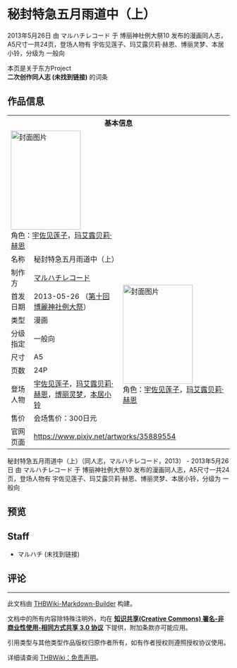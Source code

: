 # 秘封特急五月雨道中（上）

<!-- source html: G:\repos\THBWiki-Markdown-Builder\THBWikiMarkdown\Temp\main\9\98\ns0%3A%E7%A7%98%E5%B0%81%E7%89%B9%E6%80%A5%E4%BA%94%E6%9C%88%E9%9B%A8%E9%81%93%E4%B8%AD%EF%BC%88%E4%B8%8A%EF%BC%89.html -->

2013年5月26日 由 マルハチレコード 于 博丽神社例大祭10 发布的漫画同人志，A5尺寸一共24页，登场人物有 宇佐见莲子、玛艾露贝莉·赫恩、博丽灵梦、本居小铃，分级为 一般向

本页是关于东方Project  
 **二次创作同人志 (未找到链接)** 的词条

## 作品信息

<table><tbody><tr><th colspan="3">基本信息</th></tr><tr><td class="cover-artwork-mobile" colspan="2"><a href="./文件-秘封特急五月雨道中（上）封面.jpg.md" class="image" title="封面图片"><img alt="封面图片" src="https://upload.thwiki.cc/thumb/9/94/%E7%A7%98%E5%B0%81%E7%89%B9%E6%80%A5%E4%BA%94%E6%9C%88%E9%9B%A8%E9%81%93%E4%B8%AD%EF%BC%88%E4%B8%8A%EF%BC%89%E5%B0%81%E9%9D%A2.jpg/158px-%E7%A7%98%E5%B0%81%E7%89%B9%E6%80%A5%E4%BA%94%E6%9C%88%E9%9B%A8%E9%81%93%E4%B8%AD%EF%BC%88%E4%B8%8A%EF%BC%89%E5%B0%81%E9%9D%A2.jpg" decoding="async" loading="lazy" width="158" height="224" srcset="https://upload.thwiki.cc/thumb/9/94/%E7%A7%98%E5%B0%81%E7%89%B9%E6%80%A5%E4%BA%94%E6%9C%88%E9%9B%A8%E9%81%93%E4%B8%AD%EF%BC%88%E4%B8%8A%EF%BC%89%E5%B0%81%E9%9D%A2.jpg/237px-%E7%A7%98%E5%B0%81%E7%89%B9%E6%80%A5%E4%BA%94%E6%9C%88%E9%9B%A8%E9%81%93%E4%B8%AD%EF%BC%88%E4%B8%8A%EF%BC%89%E5%B0%81%E9%9D%A2.jpg 1.5x, https://upload.thwiki.cc/thumb/9/94/%E7%A7%98%E5%B0%81%E7%89%B9%E6%80%A5%E4%BA%94%E6%9C%88%E9%9B%A8%E9%81%93%E4%B8%AD%EF%BC%88%E4%B8%8A%EF%BC%89%E5%B0%81%E9%9D%A2.jpg/316px-%E7%A7%98%E5%B0%81%E7%89%B9%E6%80%A5%E4%BA%94%E6%9C%88%E9%9B%A8%E9%81%93%E4%B8%AD%EF%BC%88%E4%B8%8A%EF%BC%89%E5%B0%81%E9%9D%A2.jpg 2x" data-file-width="400" data-file-height="566"></a><div class="cover-char">角色：<a href="./宇佐见莲子.md" title="宇佐见莲子">宇佐见莲子</a>，<a href="./玛艾露贝莉·赫恩.md" title="玛艾露贝莉·赫恩">玛艾露贝莉·赫恩</a></div></td>
</tr><tr><td class="label">名称</td><td colspan="2"> 秘封特急五月雨道中（上） </td></tr><tr><td class="label">制作方</td><td><a href="./マルハチレコード.md" title="マルハチレコード">マルハチレコード</a></td><td class="cover-artwork" rowspan="8" style="min-width:224px;"><a href="./文件-秘封特急五月雨道中（上）封面.jpg.md" class="image" title="封面图片"><img alt="封面图片" src="https://upload.thwiki.cc/thumb/9/94/%E7%A7%98%E5%B0%81%E7%89%B9%E6%80%A5%E4%BA%94%E6%9C%88%E9%9B%A8%E9%81%93%E4%B8%AD%EF%BC%88%E4%B8%8A%EF%BC%89%E5%B0%81%E9%9D%A2.jpg/158px-%E7%A7%98%E5%B0%81%E7%89%B9%E6%80%A5%E4%BA%94%E6%9C%88%E9%9B%A8%E9%81%93%E4%B8%AD%EF%BC%88%E4%B8%8A%EF%BC%89%E5%B0%81%E9%9D%A2.jpg" decoding="async" loading="lazy" width="158" height="224" srcset="https://upload.thwiki.cc/thumb/9/94/%E7%A7%98%E5%B0%81%E7%89%B9%E6%80%A5%E4%BA%94%E6%9C%88%E9%9B%A8%E9%81%93%E4%B8%AD%EF%BC%88%E4%B8%8A%EF%BC%89%E5%B0%81%E9%9D%A2.jpg/237px-%E7%A7%98%E5%B0%81%E7%89%B9%E6%80%A5%E4%BA%94%E6%9C%88%E9%9B%A8%E9%81%93%E4%B8%AD%EF%BC%88%E4%B8%8A%EF%BC%89%E5%B0%81%E9%9D%A2.jpg 1.5x, https://upload.thwiki.cc/thumb/9/94/%E7%A7%98%E5%B0%81%E7%89%B9%E6%80%A5%E4%BA%94%E6%9C%88%E9%9B%A8%E9%81%93%E4%B8%AD%EF%BC%88%E4%B8%8A%EF%BC%89%E5%B0%81%E9%9D%A2.jpg/316px-%E7%A7%98%E5%B0%81%E7%89%B9%E6%80%A5%E4%BA%94%E6%9C%88%E9%9B%A8%E9%81%93%E4%B8%AD%EF%BC%88%E4%B8%8A%EF%BC%89%E5%B0%81%E9%9D%A2.jpg 2x" data-file-width="400" data-file-height="566"></a><div class="cover-char">角色：<a href="./宇佐见莲子.md" title="宇佐见莲子">宇佐见莲子</a>，<a href="./玛艾露贝莉·赫恩.md" title="玛艾露贝莉·赫恩">玛艾露贝莉·赫恩</a></div></td>
</tr><tr><td class="label">首发日期</td><td>2013-05-26&#160;（<a href="/展会作品列表?e=%E5%8D%9A%E4%B8%BD%E7%A5%9E%E7%A4%BE%E4%BE%8B%E5%A4%A7%E7%A5%AD%2310">第十回 博麗神社例大祭</a>）</td></tr><tr><td class="label">类型</td><td>漫画</td></tr><tr><td class="label">分级指定</td><td>一般向</td></tr><tr><td class="label">尺寸</td><td>A5</td></tr><tr><td class="label">页数</td><td>24P</td></tr><tr><td class="label">登场人物</td><td><a href="./宇佐见莲子.md" title="宇佐见莲子">宇佐见莲子</a>，<a href="./玛艾露贝莉·赫恩.md" title="玛艾露贝莉·赫恩">玛艾露贝莉·赫恩</a>，<a href="./博丽灵梦.md" title="博丽灵梦">博丽灵梦</a>，<a href="./本居小铃.md" title="本居小铃">本居小铃</a></td></tr><tr><td class="label">售价</td><td>会场售价：300日元</td></tr>
<tr><td class="label">官网页面</td><td colspan="2"><a rel="nofollow" class="external free" href="https://www.pixiv.net/artworks/35889554">https://www.pixiv.net/artworks/35889554</a></td></tr></tbody></table>

秘封特急五月雨道中（上）（同人志，マルハチレコード，2013） - 2013年5月26日 由 マルハチレコード 于 博丽神社例大祭10 发布的漫画同人志，A5尺寸一共24页，登场人物有 宇佐见莲子、玛艾露贝莉·赫恩、博丽灵梦、本居小铃，分级为 一般向

## 预览

## Staff
- マルハチ (未找到链接)


## 评论




---

此文档由 [THBWiki-Markdown-Builder](https://github.com/Delsin-Yu/THBWiki-Markdown-Builder) 构建。

文档中的所有内容除特殊注明外，均在 [**知识共享(Creative Commons) 署名-非商业性使用-相同方式共享 3.0 协议**](https://creativecommons.org/licenses/by-sa/3.0/deed.zh-hans) 下提供，附加条款亦可能应用。

引用类型与其他类型作品版权归原作者所有，如有作者授权则遵照授权协议使用。

详细请查阅 [THBWiki：免责声明](https://thbwiki.cc/THBWiki:%E5%85%8D%E8%B4%A3%E5%A3%B0%E6%98%8E)。

